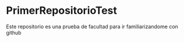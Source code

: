 # PrimerRepositorioTest
Este repositorio es una prueba de facultad para ir familiarizandome con github
